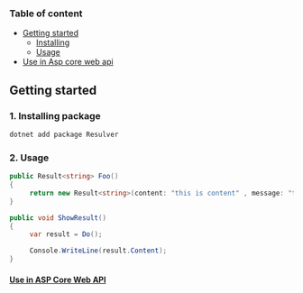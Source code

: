 ### Table of content
- [Getting started](#getting-started)
    - [Installing](#1-Installing-package)
    - [Usage](#2-Usage)
- [Use in Asp core web api](https://github.com/M0BIN-V/Resulver.AspNetCore.WebApi)



## Getting started
### 1. Installing package
  ```bash
  dotnet add package Resulver
  ```

  ### 2. Usage
   ```csharp
   public Result<string> Foo()
   {
        return new Result<string>(content: "this is content" , message: "this is message");
   }

   public void ShowResult()
   {
        var result = Do();
  
        Console.WriteLine(result.Content);
   }  
   ```

#### [Use in ASP Core Web API](https://github.com/M0BIN-V/Resulver.AspNetCore.WebApi)
